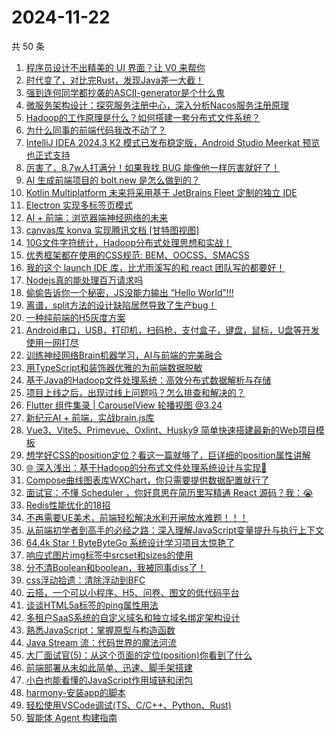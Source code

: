 # 2024-11-22

共 50 条

<!-- BEGIN JUEJIN -->
<!-- 最后更新时间 2024-11-22 05:14:13 +0800 -->
1. [程序员设计不出精美的 UI 界面？让 V0 来帮你](https://juejin.cn/post/7438647233219903542)
1. [时代变了，对比完Rust，发现Java差一大截！](https://juejin.cn/post/7438545751512104996)
1. [强到连何同学都抄袭的ASCII-generator是个什么鬼](https://juejin.cn/post/7439168415531548710)
1. [微服务架构设计：探究服务注册中心，深入分析Nacos服务注册原理](https://juejin.cn/post/7433037573406572598)
1. [Hadoop的工作原理是什么？如何搭建一套分布式文件系统？](https://juejin.cn/post/7436937745422385162)
1. [为什么同事的前端代码我改不动了？](https://juejin.cn/post/7438647460219961395)
1. [IntelliJ IDEA 2024.3 K2 模式已发布稳定版，Android Studio Meerkat 预览也正式支持](https://juejin.cn/post/7439251025385177107)
1. [厉害了，8.7w人打满分！如果我找 BUG 能像他一样厉害就好了！](https://juejin.cn/post/7438560270258913334)
1. [AI 生成前端项目的 bolt.new 是怎么做到的？](https://juejin.cn/post/7438916462751088650)
1. [Kotlin Multiplatform 未来将采用基于 JetBrains Fleet 定制的独立 IDE](https://juejin.cn/post/7439380440958926911)
1. [Electron 实现多标签页模式](https://juejin.cn/post/7438943159042998323)
1. [AI + 前端：浏览器端神经网络的未来](https://juejin.cn/post/7438862522768506915)
1. [canvas库 konva 实现腾讯文档 [甘特图视图]](https://juejin.cn/post/7438990704456532031)
1. [10G文件字符统计，Hadoop分布式处理思想和实战！](https://juejin.cn/post/7437158688688947254)
1. [优秀框架都在使用的CSS规范: BEM、OOCSS、SMACSS](https://juejin.cn/post/7438994542769520680)
1. [我的这个 launch IDE 库，比尤雨溪写的和 react 团队写的都要好！](https://juejin.cn/post/7438634989954220073)
1. [Nodejs真的能处理百万请求吗](https://juejin.cn/post/7438815319747248178)
1. [偷偷告诉你一个秘密，JS没能力输出 “Hello World”!!!](https://juejin.cn/post/7439322505649979419)
1. [离谱，split方法的设计缺陷居然导致了生产bug！](https://juejin.cn/post/7439189795614916658)
1. [一种纯前端的H5灰度方案](https://juejin.cn/post/7438840414239326227)
1. [Android串口，USB，打印机，扫码枪，支付盒子，键盘，鼠标，U盘等开发使用一网打尽](https://juejin.cn/post/7439231301869305910)
1. [训练神经网络Brain机器学习，AI与前端的完美融合](https://juejin.cn/post/7438627952668164105)
1. [用TypeScript和装饰器优雅的为前端数据脱敏](https://juejin.cn/post/7438554047248171019)
1. [基于Java的Hadoop文件处理系统：高效分布式数据解析与存储](https://juejin.cn/post/7437388200777891875)
1. [项目上线之后，出现过线上问题吗？怎么排查和解决的？](https://juejin.cn/post/7438815319747280946)
1. [Flutter 组件集录 | CarouselView 轮播视图 @3.24](https://juejin.cn/post/7439018099037159459)
1. [新纪元AI + 前端，实战brain.js库](https://juejin.cn/post/7438860483586146344)
1. [Vue3、Vite5、Primevue、Oxlint、Husky9 简单快速搭建最新的Web项目模板](https://juejin.cn/post/7438884007084032035)
1. [想学好CSS的position定位？看这一篇就够了，巨详细的position属性讲解](https://juejin.cn/post/7438824467905986569)
1. [🌐 深入浅出：基于Hadoop的分布式文件处理系统设计与实现🏅](https://juejin.cn/post/7437005087282855948)
1. [Compose曲线图表库WXChart，你只需要提供数据配置就行了](https://juejin.cn/post/7438835112790605865)
1. [面试官：不懂 Scheduler ，你好意思在简历里写精通 React 源码？我：😭](https://juejin.cn/post/7438792364578078755)
1. [Redis性能优化的18招](https://juejin.cn/post/7438655509898870811)
1. [不再需要UE美术，前端轻松解决水利开闸放水难题！！！](https://juejin.cn/post/7438395660523323403)
1. [从前端初学者到高手的必经之路：深入理解JavaScript变量提升与执行上下文](https://juejin.cn/post/7439364291750412303)
1. [64.4k Star！ByteByteGo 系统设计学习项目太惊艳了](https://juejin.cn/post/7439012763380891689)
1. [响应式图片img标签中srcset和sizes的使用](https://juejin.cn/post/7439599612224913434)
1. [分不清Boolean和boolean，我被同事diss了！](https://juejin.cn/post/7439576043223203892)
1. [css浮动拾遗：清除浮动到BFC](https://juejin.cn/post/7439252579139878950)
1. [云搭，一个可以小程序、H5、问卷、图文的低代码平台](https://juejin.cn/post/7438627952668327945)
1. [谈谈HTML5a标签的ping属性用法](https://juejin.cn/post/7438964981453094966)
1. [多租户SaaS系统的自定义域名和独立域名绑定架构设计](https://juejin.cn/post/7438428164279697408)
1. [熟悉JavaScript：掌握原型与构造函数](https://juejin.cn/post/7439329079985258534)
1. [Java Stream 流：代码世界的魔法河流](https://juejin.cn/post/7438816010417340455)
1. [大厂面试官(5)：从这个页面的定位(position)你看到了什么](https://juejin.cn/post/7438793812099776562)
1. [前端部署从未如此简单、迅速、脚手架搭建](https://juejin.cn/post/7438878218838982666)
1. [小白也能看懂的JavaScript作用域链和闭包](https://juejin.cn/post/7438628028585279539)
1. [harmony-安装app的脚本](https://juejin.cn/post/7438456086308651045)
1. [轻松使用VSCode调试(TS、C/C++、Python、Rust)](https://juejin.cn/post/7439009350050807835)
1. [ 智能体 Agent 构建指南](https://juejin.cn/post/7439369514985390119)
<!-- END JUEJIN -->